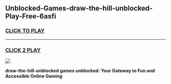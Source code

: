 
## Unblocked-Games-draw-the-hill-unblocked-Play-Free-6asfi
<h3>
<a href="https://premium76.site?title=draw-the-hill-unblocked&ref=23A">CLICK TO PLAY</a></h3>
<hr>

<h3>
<a href="https://premium76.site?title=draw-the-hill-unblocked&ref=23A">CLICK 2 PLAY</a>
  
</h3>

<a href="https://premium76.site?title=draw-the-hill-unblocked&ref=23A"><img src="https://clearcache.store/games.png"></a>


**draw-the-hill-unblocked games unblocked: Your Gateway to Fun and Accessible Online Gaming**
